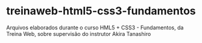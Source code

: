 # treinaweb-html5-css3-fundamentos
Arquivos elaborados durante o curso HML5 + CSS3 - Fundamentos, da Treina Web, sobre supervisão do instrutor Akira Tanashiro
